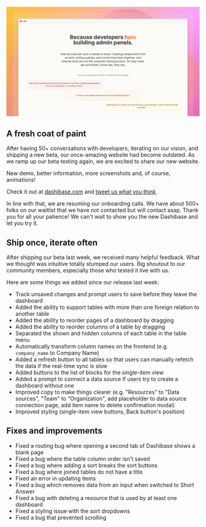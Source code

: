 ![New Dashibase website](../assets/unity-website.png)

## A fresh coat of paint

After having 50+ conversations with developers, iterating on our vision, and shipping a new beta, our once-amazing website had become outdated. As we ramp up our beta testing again, we are excited to share our new website.

New demo, better information, more screenshots and, of course, animations!

Check it out at [dashibase.com](https://dashibase.com/) and [tweet us what you think](https://twitter.com/dashibase).

In line with that, we are resuming our onboarding calls. We have about 500+ folks on our waitlist that we have not contacted but will contact asap. Thank you for all your patience! We can't wait to show you the new Dashibase and let you try it.

## Ship once, iterate often

After shipping our beta last week, we received many helpful feedback. What we thought was intuitive totally stumped our users. Big shoutout to our community members, especially those who tested it live with us.

Here are some things we added since our release last week:

- Track unsaved changes and prompt users to save before they leave the dashboard
- Added the ability to support tables with more than one foreign relation to another table
- Added the ability to reorder pages of a dashboard by dragging
- Added the ability to reorder columns of a table by dragging
- Separated the shown and hidden columns of each table in the table menu
- Automatically transform column names on the frontend (e.g. `company_name` to Company Name)
- Added a refresh button to all tables so that users can manually refetch the data if the real-time sync is slow
- Added buttons to the list of blocks for the single-item view
- Added a prompt to connect a data source if users try to create a dashboard without one
- Improved copy to make things clearer (e.g. "Resources" to "Data sources", "Team" to "Organization", add placeholder to data source connection page, add item name to delete confirmation modal)
- Improved styling (single-item view buttons, Back button's position)

## Fixes and improvements

- Fixed a routing bug where opening a second tab of Dashibase shows a blank page
- Fixed a bug where the table column order isn't saved
- Fixed a bug where adding a sort breaks the sort buttons
- Fixed a bug where joined tables do not have a title
- Fixed an error in updating items
- Fixed a bug which removes data from an input when switched to Short Answer
- Fixed a bug with deleting a resource that is used by at least one dashboard
- Fixed a styling issue with the sort dropdowns
- Fixed a bug that prevented scrolling